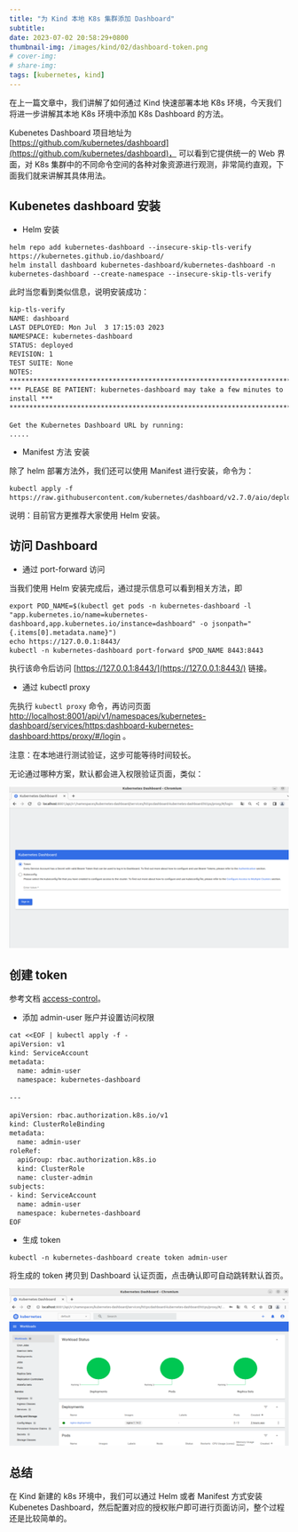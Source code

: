 ```yaml
---
title: "为 Kind 本地 K8s 集群添加 Dashboard"
subtitle: 
date: 2023-07-02 20:58:29+0800
thumbnail-img: /images/kind/02/dashboard-token.png
# cover-img: 
# share-img: 
tags: [kubernetes, kind]
---
```


在上一篇文章中，我们讲解了如何通过 Kind 快速部署本地 K8s 环境，今天我们将进一步讲解其本地 K8s 环境中添加 K8s Dashboard 的方法。

Kubenetes Dashboard 项目地址为 [https://github.com/kubernetes/dashboard](https://github.com/kubernetes/dashboard)， 可以看到它提供统一的 Web 界面，对 K8s 集群中的不同命令空间的各种对象资源进行观测，非常简约直观，下面我们就来讲解其具体用法。

## Kubenetes dashboard 安装

- Helm 安装

```
helm repo add kubernetes-dashboard --insecure-skip-tls-verify https://kubernetes.github.io/dashboard/
helm install dashboard kubernetes-dashboard/kubernetes-dashboard -n kubernetes-dashboard --create-namespace --insecure-skip-tls-verify
```

此时当您看到类似信息，说明安装成功：

```
kip-tls-verify
NAME: dashboard
LAST DEPLOYED: Mon Jul  3 17:15:03 2023
NAMESPACE: kubernetes-dashboard
STATUS: deployed
REVISION: 1
TEST SUITE: None
NOTES:
*********************************************************************************
*** PLEASE BE PATIENT: kubernetes-dashboard may take a few minutes to install ***
*********************************************************************************

Get the Kubernetes Dashboard URL by running:
.....
```

-  Manifest 方法 安装

除了 helm 部署方法外，我们还可以使用 Manifest 进行安装，命令为：

```
kubectl apply -f https://raw.githubusercontent.com/kubernetes/dashboard/v2.7.0/aio/deploy/recommended.yaml
```

说明：目前官方更推荐大家使用 Helm 安装。

## 访问 Dashboard 

- 通过 port-forward 访问

当我们使用 Helm 安装完成后，通过提示信息可以看到相关方法，即

```
export POD_NAME=$(kubectl get pods -n kubernetes-dashboard -l "app.kubernetes.io/name=kubernetes-dashboard,app.kubernetes.io/instance=dashboard" -o jsonpath="{.items[0].metadata.name}")
echo https://127.0.0.1:8443/
kubectl -n kubernetes-dashboard port-forward $POD_NAME 8443:8443
```

执行该命令后访问 [https://127.0.0.1:8443/](https://127.0.0.1:8443/) 链接。

- 通过 kubectl proxy 

先执行 `kubectl proxy` 命令，再访问页面 [http://localhost:8001/api/v1/namespaces/kubernetes-dashboard/services/https:dashboard-kubernetes-dashboard:https/proxy/#/login](http://localhost:8001/api/v1/namespaces/kubernetes-dashboard/services/https:dashboard-kubernetes-dashboard:https/proxy/#/login) 。


注意：在本地进行测试验证，这步可能等待时间较长。

无论通过哪种方案，默认都会进入权限验证页面，类似：

![dashboard-token.png](/images/kind/02/dashboard-token.png)

## 创建 token

参考文档 [access-control](https://github.com/kubernetes/dashboard/blob/master/docs/user/access-control/README.md)。

- 添加 admin-user 账户并设置访问权限

```
cat <<EOF | kubectl apply -f -
apiVersion: v1
kind: ServiceAccount
metadata:
  name: admin-user
  namespace: kubernetes-dashboard
  
---

apiVersion: rbac.authorization.k8s.io/v1
kind: ClusterRoleBinding
metadata:
  name: admin-user
roleRef:
  apiGroup: rbac.authorization.k8s.io
  kind: ClusterRole
  name: cluster-admin
subjects:
- kind: ServiceAccount
  name: admin-user
  namespace: kubernetes-dashboard
EOF
```

- 生成 token

```
kubectl -n kubernetes-dashboard create token admin-user
```

将生成的 token 拷贝到 Dashboard 认证页面，点击确认即可自动跳转默认首页。

![dashboard-index.png](/images/kind/02/dashboard-index.png)

## 总结

在 Kind 新建的 k8s 环境中，我们可以通过 Helm 或者 Manifest 方式安装 Kubenetes Dashboard，然后配置对应的授权账户即可进行页面访问，整个过程还是比较简单的。